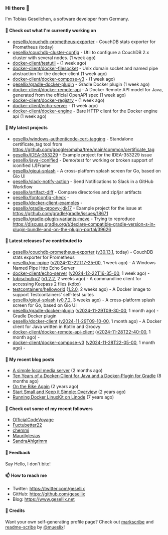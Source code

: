 ### Hi there 👋

I'm Tobias Gesellchen, a software developer from Germany.

#### 👷 Check out what I'm currently working on

- [gesellix/couchdb-prometheus-exporter](https://github.com/gesellix/couchdb-prometheus-exporter) - CouchDB stats exporter for Prometheus (today)
- [gesellix/couchdb-cluster-config](https://github.com/gesellix/couchdb-cluster-config) - Util to configure a CouchDB 2.x cluster with several nodes. (1 week ago)
- [docker-client/testutil](https://github.com/docker-client/testutil) -  (1 week ago)
- [docker-client/docker-filesocket](https://github.com/docker-client/docker-filesocket) - Unix domain socket and named pipe abstraction for the docker-client (1 week ago)
- [docker-client/docker-compose-v3](https://github.com/docker-client/docker-compose-v3) -  (1 week ago)
- [gesellix/gradle-docker-plugin](https://github.com/gesellix/gradle-docker-plugin) - Gradle Docker plugin (1 week ago)
- [docker-client/docker-remote-api](https://github.com/docker-client/docker-remote-api) - A Docker Remote API model for Java, generated from the official OpenAPI spec (1 week ago)
- [docker-client/docker-registry](https://github.com/docker-client/docker-registry) -  (1 week ago)
- [docker-client/echo-server](https://github.com/docker-client/echo-server) -  (1 week ago)
- [docker-client/docker-engine](https://github.com/docker-client/docker-engine) - Bare HTTP client for the Docker engine api (1 week ago)

#### 🌱 My latest projects

- [gesellix/windows-authenticode-cert-tagging](https://github.com/gesellix/windows-authenticode-cert-tagging) - Standalone certificate_tag tool from https://github.com/google/omaha/tree/main/common/certificate_tag
- [gesellix/IDEA-353229](https://github.com/gesellix/IDEA-353229) - Example project for the IDEA-353229 issue
- [gesellix/java-iconified](https://github.com/gesellix/java-iconified) - Demo/test for working or broken support of iconified (J)Frame
- [gesellix/gioui-splash](https://github.com/gesellix/gioui-splash) - A cross-platform splash screen for Go, based on Gio UI
- [gesellix/slack-notify-action](https://github.com/gesellix/slack-notify-action) - Send Notifications to Slack in a GitHub Workflow
- [gesellix/artifact-diff](https://github.com/gesellix/artifact-diff) - Compare directories and zip/jar artifacts
- [gesellix/fontconfig-check](https://github.com/gesellix/fontconfig-check) - 
- [gesellix/docker-client-examples](https://github.com/gesellix/docker-client-examples) - 
- [gesellix/gradle-groovy-jdk17](https://github.com/gesellix/gradle-groovy-jdk17) - Example project for the issue at https://github.com/gradle/gradle/issues/18671
- [gesellix/gradle-plugin-variants-mcve](https://github.com/gesellix/gradle-plugin-variants-mcve) - Trying to reproduce https://discuss.gradle.org/t/declare-compatible-gradle-version-s-in-plugin-bundle-and-on-the-plugin-portal/39626

#### 🔭 Latest releases I've contributed to

- [gesellix/couchdb-prometheus-exporter](https://github.com/gesellix/couchdb-prometheus-exporter) ([v30.13.1](https://github.com/gesellix/couchdb-prometheus-exporter/releases/tag/v30.13.1), today) - CouchDB stats exporter for Prometheus
- [gesellix/go-npipe](https://github.com/gesellix/go-npipe) ([v2024-12-22T17-25-00](https://github.com/gesellix/go-npipe/releases/tag/v2024-12-22T17-25-00), 1 week ago) - A Windows Named Pipe Http Echo Server
- [docker-client/echo-server](https://github.com/docker-client/echo-server) ([v2024-12-22T16-35-00](https://github.com/docker-client/echo-server/releases/tag/v2024-12-22T16-35-00), 1 week ago) - 
- [tobischo/kp2](https://github.com/tobischo/kp2) ([v1.2.2](https://github.com/tobischo/kp2/releases/tag/v1.2.2), 2 weeks ago) - A commandline client for accessing Keepass 2 files (kdbx)
- [testcontainers/helloworld](https://github.com/testcontainers/helloworld) ([1.2.0](https://github.com/testcontainers/helloworld/releases/tag/1.2.0), 2 weeks ago) - A Docker image to support Testcontainers&#39; self-test suites
- [gesellix/gioui-splash](https://github.com/gesellix/gioui-splash) ([v0.7.2](https://github.com/gesellix/gioui-splash/releases/tag/v0.7.2), 3 weeks ago) - A cross-platform splash screen for Go, based on Gio UI
- [gesellix/gradle-docker-plugin](https://github.com/gesellix/gradle-docker-plugin) ([v2024-11-29T09-30-00](https://github.com/gesellix/gradle-docker-plugin/releases/tag/v2024-11-29T09-30-00), 1 month ago) - Gradle Docker plugin
- [gesellix/docker-client](https://github.com/gesellix/docker-client) ([v2024-11-29T09-10-00](https://github.com/gesellix/docker-client/releases/tag/v2024-11-29T09-10-00), 1 month ago) - A Docker client for Java written in Kotlin and Groovy
- [docker-client/docker-remote-api-client](https://github.com/docker-client/docker-remote-api-client) ([v2024-11-28T22-40-00](https://github.com/docker-client/docker-remote-api-client/releases/tag/v2024-11-28T22-40-00), 1 month ago) - 
- [docker-client/docker-compose-v3](https://github.com/docker-client/docker-compose-v3) ([v2024-11-28T22-05-00](https://github.com/docker-client/docker-compose-v3/releases/tag/v2024-11-28T22-05-00), 1 month ago) - 

#### 📜 My recent blog posts

- [A simple local media server](https://www.gesellix.net/posts/a-simple-local-media-server/) (2 months ago)
- [Ten Years of a Docker-Client for Java and a Docker-Plugin for Gradle](https://www.gesellix.net/posts/ten-years-docker-client-and-gradle-plugin/) (8 months ago)
- [On the Bike Again](https://www.gesellix.net/posts/on-the-bike-again/) (2 years ago)
- [Start Small and Keep it Simple: Overview](https://www.gesellix.net/posts/start-small-keep-it-simple--overview/) (2 years ago)
- [Running Docker LinuxKit on Linode](https://www.gesellix.net/posts/running-docker-linuxkit-on-linode/) (7 years ago)



#### 👯 Check out some of my recent followers

- [OfficialCodeVoyage](https://github.com/OfficialCodeVoyage)
- [Fuctubetter22](https://github.com/Fuctubetter22)
- [chemmi](https://github.com/chemmi)
- [MauriIglesias](https://github.com/MauriIglesias)
- [SandraAhlgrimm](https://github.com/SandraAhlgrimm)

#### 💬 Feedback

Say Hello, I don't bite!

#### 📫 How to reach me

- Twitter: https://twitter.com/gesellix
- GitHub: https://github.com/gesellix
- Blog: https://www.gesellix.net

#### 🙇 Credits

Want your own self-generating profile page? Check out [markscribe](https://github.com/muesli/markscribe)
and [readme-scribe](https://github.com/muesli/readme-scribe) by [@mueslix](https://twitter.com/mueslix)!
